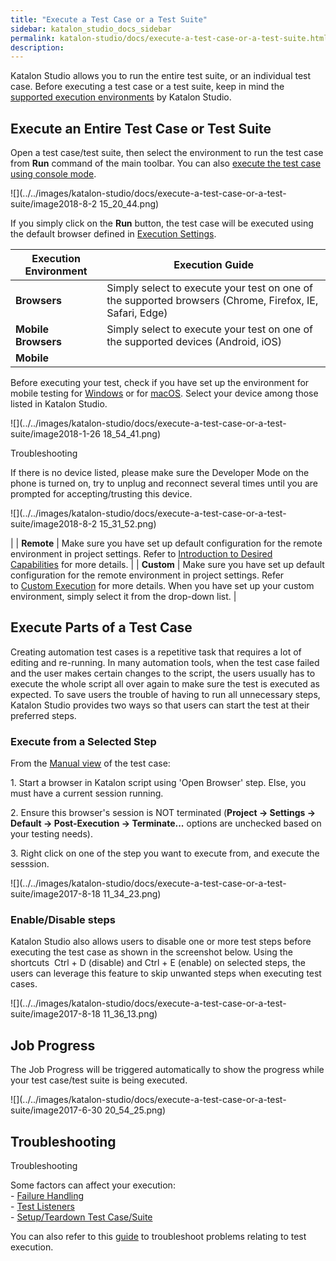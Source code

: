 ```yaml
---
title: "Execute a Test Case or a Test Suite" 
sidebar: katalon_studio_docs_sidebar
permalink: katalon-studio/docs/execute-a-test-case-or-a-test-suite.html 
description: 
---
```

Katalon Studio allows you to run the entire test suite, or an individual test case. Before executing a test case or a test suite, keep in mind the [supported execution environments](/display/KD/Supported+Environments) by Katalon Studio. 

Execute an Entire Test Case or Test Suite
-----------------------------------------

Open a test case/test suite, then select the environment to run the test case from **Run** command of the main toolbar. You can also [execute the test case using console mode](/display/KD/Console+Mode+Execution). 

![](../../images/katalon-studio/docs/execute-a-test-case-or-a-test-suite/image2018-8-2 15_20_44.png)

If you simply click on the **Run** button, the test case will be executed using the default browser defined in [Execution Settings](/display/KD/Execution+Settings).

| Execution Environment | Execution Guide |
| --- | --- |
| **Browsers** | Simply select to execute your test on one of the supported browsers (Chrome, Firefox, IE, Safari, Edge) |
| **Mobile Browsers** | Simply select to execute your test on one of the supported devices (Android, iOS) |
| **Mobile** | 
Before executing your test, check if you have set up the environment for mobile testing for [Windows](/display/KD/Mobile+on+Windows) or for [macOS](/display/KD/Mobile+on+macOS). Select your device among those listed in Katalon Studio.

![](../../images/katalon-studio/docs/execute-a-test-case-or-a-test-suite/image2018-1-26 18_54_41.png)

Troubleshooting

If there is no device listed, please make sure the Developer Mode on the phone is turned on, try to unplug and reconnect several times until you are prompted for accepting/trusting this device.

![](../../images/katalon-studio/docs/execute-a-test-case-or-a-test-suite/image2018-8-2 15_31_52.png)







 |
| **Remote** | Make sure you have set up default configuration for the remote environment in project settings. Refer to [Introduction to Desired Capabilities](/display/KD/Introduction+to+Desired+Capabilities) for more details. |
| **Custom** | Make sure you have set up default configuration for the remote environment in project settings. Refer to [Custom Execution](https://docs.katalon.com/x/cgFO#ExecutionSettings-CustomExecution) for more details. When you have set up your custom environment, simply select it from the drop-down list. |

Execute Parts of a Test Case
----------------------------

Creating automation test cases is a repetitive task that requires a lot of editing and re-running. In many automation tools, when the test case failed and the user makes certain changes to the script, the users usually has to execute the whole script all over again to make sure the test is executed as expected. To save users the trouble of having to run all unnecessary steps, Katalon Studio provides two ways so that users can start the test at their preferred steps.

### Execute from a Selected Step

From the [Manual view](/display/KD/Manual+View) of the test case:

1\. Start a browser in Katalon script using 'Open Browser' step. Else, you must have a current session running.

2. Ensure this browser's session is NOT terminated (**Project -> Settings -> Default -> Post-Execution -> Terminate...** options are unchecked based on your testing needs).

3\. Right click on one of the step you want to execute from, and execute the sesssion.

![](../../images/katalon-studio/docs/execute-a-test-case-or-a-test-suite/image2017-8-18 11_34_23.png)

### Enable/Disable steps

Katalon Studio also allows users to disable one or more test steps before executing the test case as shown in the screenshot below. Using the shortcuts  Ctrl + D (disable) and Ctrl + E (enable) on selected steps, the users can leverage this feature to skip unwanted steps when executing test cases.

![](../../images/katalon-studio/docs/execute-a-test-case-or-a-test-suite/image2017-8-18 11_36_13.png)

Job Progress
------------

The Job Progress will be triggered automatically to show the progress while your test case/test suite is being executed.

![](../../images/katalon-studio/docs/execute-a-test-case-or-a-test-suite/image2017-6-30 20_54_25.png)

Troubleshooting
---------------

Troubleshooting

Some factors can affect your execution:  
\- [Failure Handling](/display/KD/Failure+Handling)  
\- [Test Listeners](/pages/viewpage.action?pageId=5126383)  
\- [Setup/Teardown Test Case/Suite](/pages/viewpage.action?pageId=12419091)

You can also refer to this [guide](/display/KD/Troubleshooting+common+issues+related+to+interacting+with+an+element) to troubleshoot problems relating to test execution.